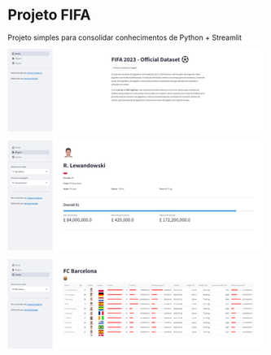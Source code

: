 # Projeto FIFA

Projeto simples para consolidar conhecimentos de Python + Streamlit

![1748032123566](image/README/1748032123566.png)

![1748032140425](image/README/1748032140425.png)

![1748032157641](image/README/1748032157641.png)
